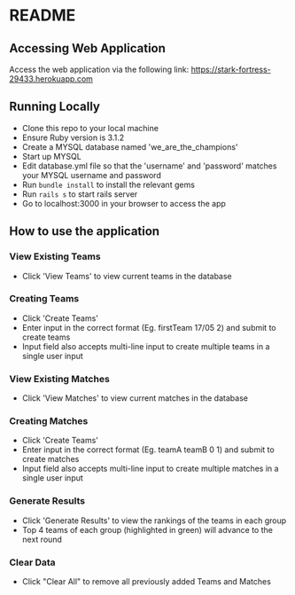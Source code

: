 # README

## Accessing Web Application

Access the web application via the following link:
https://stark-fortress-29433.herokuapp.com

## Running Locally

* Clone this repo to your local machine
* Ensure Ruby version is 3.1.2
* Create a MYSQL database named 'we_are_the_champions'
* Start up MYSQL
* Edit database.yml file so that the 'username' and 'password' matches your MYSQL username and password
* Run `bundle install` to install the relevant gems
* Run `rails s` to start rails server
* Go to localhost:3000 in your browser to access the app

## How to use the application
### View Existing Teams
* Click 'View Teams' to view current teams in the database
### Creating Teams
* Click 'Create Teams'
* Enter input in the correct format (Eg. firstTeam 17/05 2) and submit to create teams
* Input field also accepts multi-line input to create multiple teams in a single user input
### View Existing Matches
* Click 'View Matches' to view current matches in the database
### Creating Matches
* Click 'Create Teams'
* Enter input in the correct format (Eg. teamA teamB 0 1) and submit to create matches
* Input field also accepts multi-line input to create multiple matches in a single user input
### Generate Results
* Click 'Generate Results' to view the rankings of the teams in each group
* Top 4 teams of each group (highlighted in green) will advance to the next round
### Clear Data
* Click "Clear All" to remove all previously added Teams and Matches
